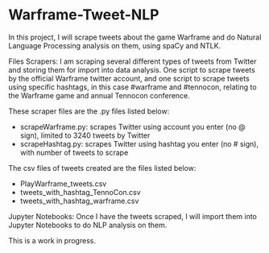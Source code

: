 # Warframe-Tweet-NLP

In this project, I will scrape tweets about the game Warframe and do Natural Language Processing analysis on them, using spaCy and NTLK.


Files
Scrapers: I am scraping several different types of tweets from Twitter and storing them for import into data analysis. One script to scrape tweets by the official Warframe twitter account, and one script to scrape tweets using specific hashtags, in this case #warframe and #tennocon, relating to the Warframe game and annual Tennocon conference. 

These scraper files are the .py files listed below:
- scrapeWarframe.py: scrapes Twitter using account you enter (no @ sign), limited to 3240 tweets by Twitter
- scrapeHashtag.py: scrapes Twitter using hashtag you enter (no # sign), with number of tweets to scrape

The csv files of tweets created are the files listed below:
- PlayWarframe_tweets.csv
- tweets_with_hashtag_TennoCon.csv
- tweets_with_hashtag_warframe.csv

Jupyter Notebooks: Once I have the tweets scraped, I will import them into Jupyter Notebooks to do NLP analysis on them.



This is a work in progress.

